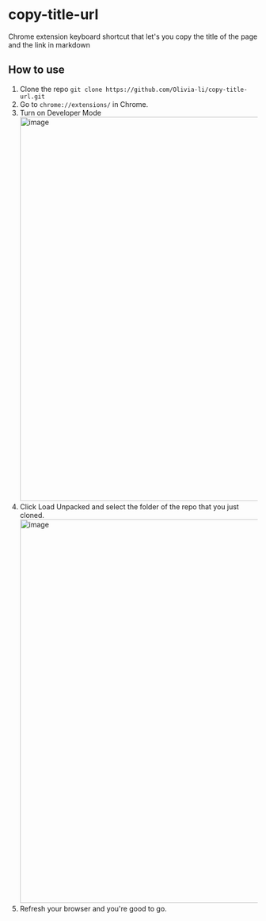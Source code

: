 # copy-title-url
Chrome extension keyboard shortcut that let's you copy the title of the page and the link in markdown

## How to use
1) Clone the repo `git clone https://github.com/Olivia-li/copy-title-url.git`
2) Go to `chrome://extensions/` in Chrome.
3) Turn on Developer Mode <img width="776" alt="image" src="https://github.com/Olivia-li/copy-title-url/assets/9896624/97fedff4-fe59-43db-893c-d72a0111351e">
4) Click Load Unpacked and select the folder of the repo that you just cloned. <img width="775" alt="image" src="https://github.com/Olivia-li/copy-title-url/assets/9896624/245b751a-280e-4167-905d-4e58581aad28">
5) Refresh your browser and you're good to go.
